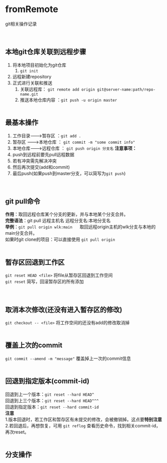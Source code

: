 # fromRemote
git相关操作记录    
<br/><br/>   


## 本地git仓库关联到远程步骤
1. 将本地项目初始化为git仓库
	1. `git init`
2. 远程新建repository
3. 正式进行关联和推送
	1. 关联远程库： `git remote add origin git@server-name:path/repo-name.git`
	2. 推送本地仓库内容 ：`git push -u origin master`
<br/><br/>  


## 最基本操作
1. 工作目录--->暂存区 ：`git add .`
2. 暂存区  --->本地仓库 ： `git commit -m "some commit info"`
3. 本地仓库--->远程仓库 ： `git push origin 分支名`
**注意事项：** 
1. push到远程前要先pull远程数据
2. 若有冲突需先解决冲突
3. 然后再次提交(add和commit)
4. 最后push(如果push到master分支，可以简写为`git push`)  
<br/><br/>


## git pull命令
**作用**：取回远程仓库某个分支的更新，并与本地某个分支合并。    
**完整语法**：git pull 远程主机名 远程分支名:本地分支名    
**举例**：`git pull origin wlk:main`  &nbsp;&nbsp;&nbsp;&nbsp; 取回远程origin主机的wlk分支与本地的main分支合并。  
如果时git clone的项目：可以直接使用 `git pull origin`
<br/><br/>  


## 暂存区回退到工作区
`git reset HEAD <file>` 将file从暂存区回退到工作空间    
`git reset` 简写，回滚暂存区的所有添加  
<br/><br/>


## 取消本次修改(还没有进入暂存区的修改)
`git checkout -- <file>` 将工作空间的还没有add的修改取消掉
<br/><br/>


## 覆盖上次的commit
`git commit --amend -m "message"` 覆盖掉上一次的commit信息
<br/><br/>


## 回退到指定版本(commit-id)
回退到上一个版本：`git reset --hard HEAD^`    
回退到上三个版本：`git reset --hard HEAD^^^`    
回退到指定版本：`git reset --hard commit-id`    
**注意**    
1.版本回退时，若工作区和暂存区有未提交的修改，会被撤销掉。这点要**特别注意**    
2.若回退后，再想恢复，可用 `git reflog` 查看历史命令，找到相关commit-id，再次reset。 
<br/><br/>


## 分支操作